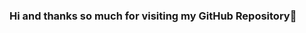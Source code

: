### Hi and thanks so much for visiting my GitHub Repository👋

<!--
**lethanhnam1203/lethanhnam1203** is a ✨ _special_ ✨ repository because its `README.md` (this file) appears on your GitHub profile.

My Repository is currently under construction 

- 🔭 I’m currently working on ...
- 🌱 I’m currently learning ...
- 👯 I’m looking to collaborate on ...
- 🤔 I’m looking for help with ...
- 💬 Ask me about ...
- 📫 How to reach me: lethanhnam1203@gmail.com
- 😄 Pronouns: ...
- ⚡ Fun fact: ...
-->
